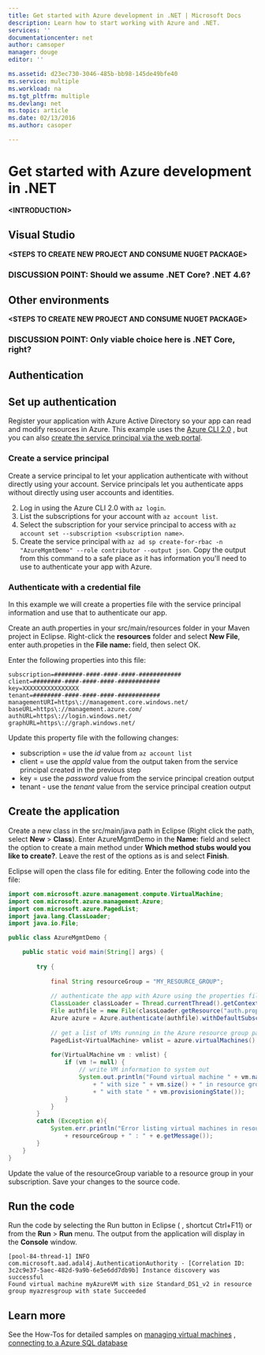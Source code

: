 ```yaml
---
title: Get started with Azure development in .NET | Microsoft Docs
description: Learn how to start working with Azure and .NET.
services: ''
documentationcenter: net
author: camsoper
manager: douge
editor: ''

ms.assetid: d23ec730-3046-485b-bb98-145de49bfe40
ms.service: multiple
ms.workload: na
ms.tgt_pltfrm: multiple
ms.devlang: net
ms.topic: article
ms.date: 02/13/2016
ms.author: casoper

---
```


# Get started with Azure development in .NET

**\<INTRODUCTION\>**

## Visual Studio

**\<STEPS TO CREATE NEW PROJECT AND CONSUME NUGET PACKAGE\>**

### DISCUSSION POINT:  Should we assume .NET Core?  .NET 4.6?

## Other environments

**\<STEPS TO CREATE NEW PROJECT AND CONSUME NUGET PACKAGE\>**

### DISCUSSION POINT:  Only viable choice here is .NET Core, right?


## Authentication

## Set up authentication

Register your application with Azure Active Directory so your app can read and modify resources in Azure. This example uses the [Azure CLI 2.0](https://docs.microsoft.com/en-us/cli/azure/install-az-cli2) , but you
can also [create the service principal via the web portal](https://docs.microsoft.com/en-us/azure/azure-resource-manager/resource-group-create-service-principal-portal).

### Create a service principal

Create a service principal to let your application authenticate with without directly using your account. Service principals let you authenticate apps without directly using 
 user accounts and identities. 

2. Log in using the Azure CLI 2.0 with `az login`. 
3. List the subscriptions for your account with `az account list`.
4. Select the subscription for your service principal to access with `az account set --subscription <subscription name>`. 
5. Create the service principal with `az ad sp create-for-rbac -n "AzureMgmtDemo" --role contributor --output json`. Copy the output from this command to a safe place as it has information you'll need to use to authenticate your app with Azure.

### Authenticate with a credential file

In this example we will create a properties file with the service principal information and use that to authenticate our app.

Create an auth.properties in your src/main/resources folder in your Maven project in Eclipse. 
Right-click the **resources** folder and select **New File**, enter auth.propeties in the **File name:** field, then select OK.

Enter the following properties into this file:

```
subscription=########-####-####-####-############
client=########-####-####-####-############
key=XXXXXXXXXXXXXXXX
tenant=########-####-####-####-############
managementURI=https\://management.core.windows.net/
baseURL=https\://management.azure.com/
authURL=https\://login.windows.net/
graphURL=https\://graph.windows.net/
```

Update this property file with the following changes:

- subscription = use the *id* value from `az account list`
- client = use the *appId* value from the output taken from the service principal created in the previous step
- key = use the *password* value from the service principal creation output
- tenant - use the *tenant* value from the service principal creation output

## Create the application

Create a new class in the src/main/java path in Eclipse (Right click the path, select **New** > **Class**). Enter AzureMgmtDemo in the **Name:** field and select the option to create
a main method under **Which method stubs would you like to create?**. Leave the rest of the options as is and select **Finish**. 

Eclipse will open the class file for editing. Enter the following code into the file:

```java
import com.microsoft.azure.management.compute.VirtualMachine;
import com.microsoft.azure.management.Azure;
import com.microsoft.azure.PagedList;
import java.lang.ClassLoader;
import java.io.File;

public class AzureMgmtDemo {

	public static void main(String[] args) {
		
		try {
			
			final String resourceGroup = "MY_RESOURCE_GROUP";
			
            // authenticate the app with Azure using the properties file created earlier
            ClassLoader classLoader = Thread.currentThread().getContextClassLoader();
            File authfile = new File(classLoader.getResource("auth.properties").getFile());
			Azure azure = Azure.authenticate(authfile).withDefaultSubscription();
			
            // get a list of VMs running in the Azure resource group passed on the command line
			PagedList<VirtualMachine> vmlist = azure.virtualMachines().listByGroup(resourceGroup);
			
			for(VirtualMachine vm : vmlist) {
				if (vm != null) {
					// write VM information to system out
					System.out.println("Found virtual machine " + vm.name() 
				        + " with size " + vm.size() + " in resource group " + resourceGroup 
						+ " with state " + vm.provisioningState());
				}
			}
		}			
		catch (Exception e){
			System.err.println("Error listing virtual machines in resource group " 
			    + resourceGroup + " : " + e.getMessage());
		}
	}
}
```

Update the value of the resourceGroup variable to a resource group in your subscription. Save your changes to the source code.

## Run the code 

Run the code by selecting the Run button in Eclipse (  , shortcut Ctrl+F11) or from the **Run** > **Run** menu. The output from the application will display in the **Console** window.

```text
[pool-84-thread-1] INFO com.microsoft.aad.adal4j.AuthenticationAuthority - [Correlation ID: 3c2c9e37-5aec-482d-9a9b-6e5e6dd7db9b] Instance discovery was successful
Found virtual machine myAzureVM with size Standard_DS1_v2 in resource group myazresgroup with state Succeeded
```

## Learn more

See the How-Tos for detailed samples on [managing virtual machines]() , [connecting to a Azure SQL database]() 